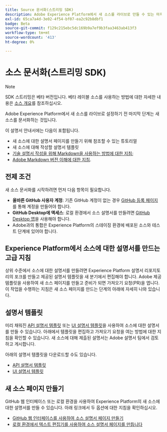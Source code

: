 ```yaml
---
title: Source 문서화(스트리밍 SDK)
description: Adobe Experience Platform에서 새 소스를 라이브로 만들 수 있는 마지막 단계는 새 소스를 문서화하는 것입니다.
exl-id: 65ca7a4d-3e02-4f54-bf07-ea2c92b8dbf1
badge: Beta
source-git-commit: f129c215ebc5dc169b9a7ef9b3faa3463ab413f3
workflow-type: tm+mt
source-wordcount: '413'
ht-degree: 0%

---
```


# 소스 문서화(스트리밍 SDK)

>[!NOTE]
>
>SDK 스트리밍은 베타 버전입니다. 베타 레이블 소스를 사용하는 방법에 대한 자세한 내용은 [소스 개요](../../home.md#terms-and-conditions)를 참조하십시오.

Adobe Experience Platform에서 새 소스를 라이브로 설정하기 전 마지막 단계는 새 소스를 문서화하는 것입니다.

이 설명서 안내서에는 다음이 포함됩니다.

* 새 소스에 대한 설명서 페이지를 만들기 위해 참조할 수 있는 튜토리얼
* 새 소스에 대해 작성할 설명서 템플릿
* [기술 설명서 작성을 위해 Markdown을 사용하는 방법에 대한 지침](https://experienceleague.adobe.com/docs/contributor/contributor-guide/writing-essentials/markdown.html);
* [Adobe Markdown 버전 이해에 대한 지침](https://experienceleague.adobe.com/docs/contributor/contributor-guide/writing-essentials/markdown.html#custom-markdown-extensions).

## 전제 조건

새 소스 문서화를 시작하려면 먼저 다음 항목이 필요합니다.

* **올바른 GitHub 사용자 계정**: 기존 GitHub 계정이 없는 경우 [GitHub 등록 페이지](https://github.com/)를 통해 계정을 만들어야 합니다.
* **GitHub Desktop에 액세스**: 로컬 환경에서 소스 설명서를 만들려면 [GitHub Desktop 앱](https://desktop.github.com/)을 사용해야 합니다.
* Adobe과의 통합은 Experience Platform의 스테이징 환경에 배포된 소스와 테스트 단계에 있어야 합니다.

## Experience Platform에서 소스에 대한 설명서를 만드는 고급 지침

상위 수준에서 소스에 대한 설명서를 만들려면 Experience Platform 설명서 리포지토리의 포크를 만들고 제공된 설명서 템플릿을 새 분기에서 편집해야 합니다. Adobe 제공 템플릿을 사용하여 새 소스 페이지를 만들고 준비가 되면 가져오기 요청(PR)을 엽니다. 이 작업을 수행하는 지침은 새 소스 페이지를 만드는 단계의 아래에 자세히 나와 있습니다.

## 설명서 템플릿

미리 채워진 [API 설명서 템플릿](streaming-template-api.md) 또는 [UI 설명서 템플릿](streaming-template-ui.md)을 사용하여 소스에 대한 설명서를 만들 수 있습니다. 아래에서 템플릿을 편집하고 가져오기 요청을 여는 방법에 대한 지침을 확인할 수 있습니다. 새 소스에 대해 제출된 설명서는 Adobe 설명서 팀에서 검토하고 게시합니다.

아래의 설명서 템플릿을 다운로드할 수도 있습니다.

* [API 설명서 템플릿](../assets/streaming/streaming-template-api.zip)
* [UI 설명서 템플릿](../assets/streaming/streaming-template-ui.zip)

## 새 소스 페이지 만들기

GitHub 웹 인터페이스 또는 로컬 환경을 사용하여 Experience Platform의 새 소스에 대한 설명서를 만들 수 있습니다. 아래 링크에서 두 옵션에 대한 지침을 확인하십시오.

* [GitHub 웹 인터페이스를 사용하여 소스 설명서 페이지 만들기](../documentation/github.md)
* [로컬 환경에서 텍스트 편집기를 사용하여 소스 설명서 페이지를 만듭니다](../documentation/text-editor.md)
